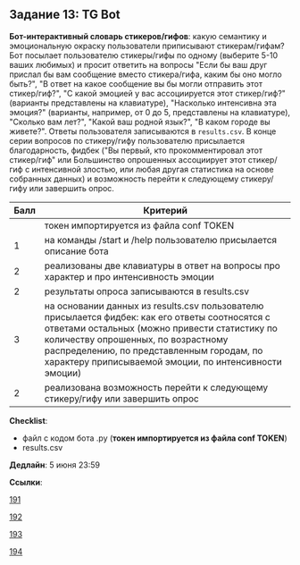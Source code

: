 ## Задание 13: TG Bot

**Бот-интерактивный словарь стикеров/гифов**: какую семантику и эмоциональную окраску пользователи приписывают стикерам/гифам? Бот посылает пользователю стикеры/гифы по одному (выберите 5-10 ваших любимых) и просит ответить на вопросы "Если бы ваш друг прислал бы вам сообщение вместо стикера/гифа, каким бы оно могло быть?", "В ответ на какое сообщение вы бы могли отправить этот стикер/гиф?", "С какой эмоцией у вас ассоциируется этот стикер/гиф?" (варианты представлены на клавиатуре), "Насколько интенсивна эта эмоция?" (варианты, например, от 0 до 5, представлены на клавиатуре), "Сколько вам лет?", "Какой ваш родной язык?", "В каком городе вы живете?". Ответы пользователя записываются в `results.csv`. В конце серии вопросов по стикеру/гифу пользователю присылается благодарность, фидбек ("Вы первый, кто прокомментировал этот стикер/гиф" или Большинство опрошенных ассоциирует этот стикер/гиф с интенсивной злостью, или любая другая статистика на основе собранных данных) и возможность перейти к следующему стикеру/гифу или завершить опрос.

|Балл|Критерий|
|----|--------|
||токен импортируется из файла conf TOKEN|
|1|на команды /start и /help пользователю присылается описание бота|
|2|реализованы две клавиатуры в ответ на вопросы про характер и про интенсивность эмоции|
|2|результаты опроса записываются в results.csv|
|3|на основании данных из results.csv пользователю присылается фидбек: как его ответы соотносятся с ответами остальных (можно привести статистику по количеству опрошенных, по возрастному распределению, по представленным городам, по характеру приписываемой эмоции, по интенсивности эмоции)|
|2|реализована возможность перейти к следующему стикеру/гифу или завершить опрос|

**Checklist**:
- файл с кодом бота .py (**токен импортируется из файла conf TOKEN**)
- results.csv

**Дедлайн**: 
5 июня 23:59

**Ссылки**:

[191](https://classroom.github.com/a/6G-8GzZk)

[192](https://classroom.github.com/a/ZiDg812n)

[193](https://classroom.github.com/a/FyBL4vTe)

[194](https://classroom.github.com/a/2F1TZU23)
